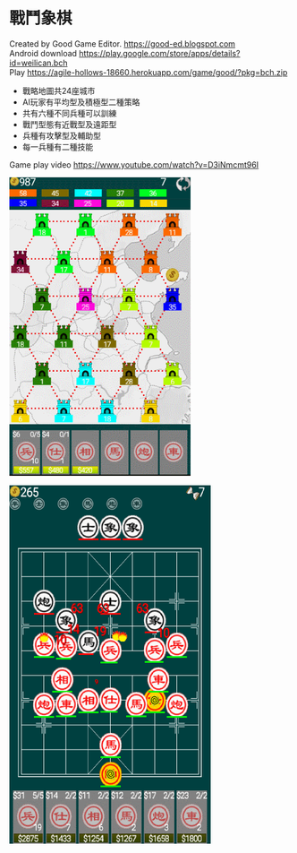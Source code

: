 # 戰鬥象棋

Created by Good Game Editor. https://good-ed.blogspot.com <br/>
Android download https://play.google.com/store/apps/details?id=weilican.bch <br/>
Play https://agile-hollows-18660.herokuapp.com/game/good/?pkg=bch.zip

* 戰略地圖共24座城市
* AI玩家有平均型及積極型二種策略
* 共有六種不同兵種可以訓練
* 戰鬥型態有近戰型及遠距型
* 兵種有攻擊型及輔助型
* 每一兵種有二種技能

Game play video https://www.youtube.com/watch?v=D3iNmcmt96I

![image](map.png)

![image](Screenshot.png)
